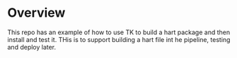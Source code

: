 # Overview

This repo has an example of how to use TK to build a hart package and then install and test it. THis is to support building a hart file int he pipeline, testing and deploy later.
